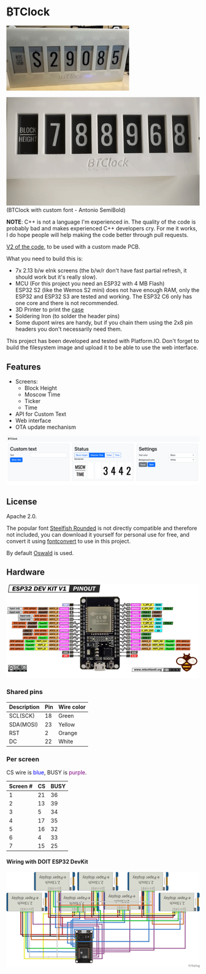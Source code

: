 # ₿TClock

![BTClock](doc/assets/btclock.jpg)

![BTClock with custom font](doc/assets/btclock.gif)
(BTClock with custom font - Antonio SemiBold)

**NOTE**: C++ is not a language I'm experienced in. The quality of the code is probably bad and makes experienced C++ developers cry. For me it works, I do hope people will help making the code better through pull requests.

[V2 of the code](https://github.com/dsbaars/btclock_v2), to be used with a custom made PCB.

What you need to build this is:

- 7x 2.13 b/w eInk screens (the b/w/r don't have fast partial refresh, it should work but it's really slow).
- MCU (For this project you need an ESP32 with 4 MB Flash)<br>
ESP32 S2 (like the Wemos S2 mini) does not have enough RAM, only the ESP32 and ESP32 S3 are tested and working. The ESP32 C6 only has one core and there is not recommended.
- 3D Printer to print the [case](https://www.thingiverse.com/thing:6009628)
- Soldering Iron (to solder the header pins)
- Some dupont wires are handy, but if you chain them using the 2x8 pin headers you don't necessarily need them.

This project has been developed and tested with Platform.IO. Don't forget to build the filesystem image and upload it to be able to use the web interface.

## Features

- Screens:
  - Block Height
  - Moscow Time
  - Ticker
  - Time
- API for Custom Text
- Web interface
- OTA update mechanism

![Webinterface](doc/assets/webinterface.png)

## License

Apache 2.0. 

The popular font [Steelfish Rounded](https://typodermicfonts.com/steelfish-rounded/) is not directly compatible and therefore not included, you can download it yourself for personal use for free, and convert it using [fontconvert](https://github.com/adafruit/Adafruit-GFX-Library/tree/master/fontconvert) to use in this project.

By default [Oswald](https://github.com/googlefonts/OswaldFont) is used.

## Hardware



![ESP 32 Dev Kit V1 Pinout](doc/assets/ESP32-DOIT-DEV-KIT-v1-pinout-mischianti.png)

### Shared pins

| Description | Pin | Wire color |
| --------- | -- | ----- |
| SCL(SCK) | 18 | Green |
| SDA(MOSI)| 23 | Yellow |
| RST | 2 | Orange |
| DC | 22 | White|

### Per screen

CS wire is <span style="color:blue">blue</span>, BUSY is <span style="color:purple">purple</span>.

| Screen # | CS | BUSY |
| --------- | -- | ----- |
| 1 | 21 | 36 |
| 2 | 13 | 39 |
| 3 | 5 | 34 |
| 4 | 17 | 35 |
| 5 | 16 | 32 |
| 6 | 4 | 33 |
| 7 | 15 | 25 |

#### Wiring with DOIT ESP32 DevKit
![BTClock](doc/assets/esp32_doit_wiring.png)
